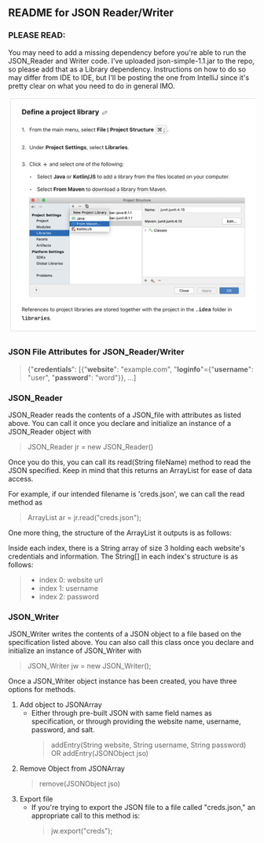 ## README for JSON Reader/Writer

### PLEASE READ:
You may need to add a missing dependency before you're able to run the JSON_Reader and Writer code. I've uploaded json-simple-1.1.jar to the repo, so please add that as a Library dependency. Instructions on how to do so may differ from IDE to IDE, but I'll be posting the one from IntelliJ since it's pretty clear on what you need to do in general IMO.

![Library Dependency Instructions](lib_dependency_instructions.png)

### JSON File Attributes for JSON_Reader/Writer
> {"**credentials**": [{"**website**": "example.com", "**loginfo**"={"**username**": "user", "**password**": "word"}}, ...]

### JSON_Reader
JSON_Reader reads the contents of a JSON_file with attributes as listed above. You can call it once you declare and initialize an instance of a JSON_Reader object with
>JSON_Reader jr = new JSON_Reader()

Once you do this, you can call its read(String fileName) method to read the JSON specified. Keep in mind that this returns an ArrayList for ease of data access. 

For example, if our intended filename is 'creds.json', we can call the read method as 
> ArrayList ar = jr.read("creds.json");

One more thing, the structure of the ArrayList it outputs is as follows:

Inside each index, there is a String array of size 3 holding each website's credentials and information. The String[] in each index's structure is as follows:
> - index 0: website url
> - index 1: username
> - index 2: password

### JSON_Writer
JSON_Writer writes the contents of a JSON object to a file based on the specification listed above. You can also call this class once you declare and initialize an instance of JSON_Writer with
> JSON_Writer jw = new JSON_Writer();

Once a JSON_Writer object instance has been created, you have three  options for methods.

1. Add object to JSONArray
   - Either through pre-built JSON with same field names as specification, or through providing the website name, username, password, and salt.
     > addEntry(String website, String username, String password)
     OR
     addEntry(JSONObject jso)
2. Remove Object from JSONArray
   > remove(JSONObject jso)
4. Export file
	- If you're trying to export the JSON file to a file called "creds.json," an appropriate call to this method is:
	   > jw.export("creds");

